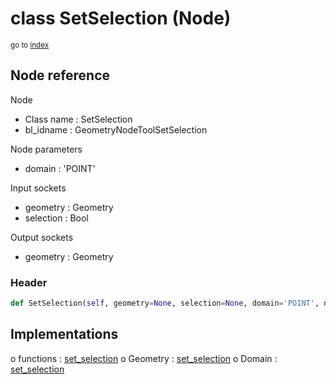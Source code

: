 # class SetSelection (Node)

<sub>go to [index](/docs/index.md)</sub>

## Node reference

Node
 - Class name : SetSelection
 - bl_idname : GeometryNodeToolSetSelection

Node parameters
 - domain : 'POINT'

Input sockets
 - geometry : Geometry
 - selection : Bool

Output sockets
 - geometry : Geometry

### Header

``` python
def SetSelection(self, geometry=None, selection=None, domain='POINT', node_label=None, node_color=None):
```

## Implementations

o functions : [set_selection](/docs/GeoNodes_classes/set_selection.md)
o Geometry : [set_selection](/docs/GeoNodes_classes/set_selection.md) 
o Domain : [set_selection](/docs/GeoNodes_classes/set_selection.md) 

